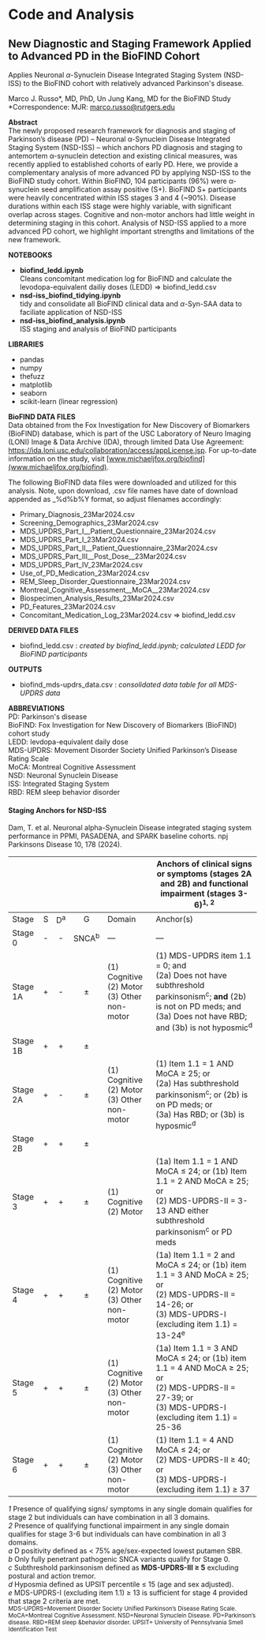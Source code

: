 # Code and Analysis 

## New Diagnostic and Staging Framework Applied to Advanced PD in the BioFIND Cohort

Applies Neuronal $\alpha$-Synuclein Disease Integrated Staging System (NSD-ISS) to the BioFIND cohort with relatively advanced Parkinson's disease.

Marco J. Russo*, MD, PhD, Un Jung Kang, MD for the BioFIND Study  
*Correspondence: MJR: marco.russo@rutgers.edu

**Abstract**  
The newly proposed research framework for diagnosis and staging of Parkinson’s disease (PD) – Neuronal α-Synuclein Disease Integrated Staging System (NSD-ISS) – which anchors PD diagnosis and staging to antemortem α-synuclein detection and existing clinical measures, was recently applied to established cohorts of early PD.  Here, we provide a complementary analysis of more advanced PD by applying NSD-ISS to the BioFIND study cohort. Within BioFIND, 104 participants (96%) were α-synuclein seed amplification assay positive (S+). BioFIND S+ participants were heavily concentrated within ISS stages 3 and 4 (~90%). Disease durations within each ISS stage were highly variable, with significant overlap across stages. Cognitive and non-motor anchors had little weight in determining staging in this cohort. Analysis of NSD-ISS applied to a more advanced PD cohort, we highlight important strengths and limitations of the new framework.

**NOTEBOOKS**
* **biofind_ledd.ipynb**  
Cleans concomitant medication log for BioFIND and calculate the levodopa-equivalent dailiy doses (LEDD) => biofind_ledd.csv
* **nsd-iss_biofind_tidying.ipynb**   
tidy and consolidate all BioFIND clinical data and $\alpha$-Syn-SAA data to faciliate application of NSD-ISS  
* **nsd-iss_biofind_analysis.ipynb**  
ISS staging and analysis of BioFIND participants

**LIBRARIES**
* pandas  
* numpy
* thefuzz
* matplotlib
* seaborn
* scikit-learn (linear regression)  

**BioFIND DATA FILES**  
Data  obtained from the Fox Investigation for New Discovery of Biomarkers  (BioFIND) database, which is part of the USC Laboratory of Neuro Imaging (LONI) Image & Data Archive (IDA), through limited Data Use Agreement: https://ida.loni.usc.edu/collaboration/access/appLicense.jsp. For up-to-date information on the study, visit [www.michaeljfox.org/biofind](www.michaeljfox.org/biofind).

The following BioFIND data files were downloaded and utilized for this analysis.  Note, upon download, .csv file names have date of download appended as _%d%b%Y format, so adjust filenames accordingly:
* Primary_Diagnosis_23Mar2024.csv 
* Screening_Demographics_23Mar2024.csv 
* MDS_UPDRS_Part_I__Patient_Questionnaire_23Mar2024.csv
* MDS_UPDRS_Part_I_23Mar2024.csv
* MDS_UPDRS_Part_II__Patient_Questionnaire_23Mar2024.csv
* MDS_UPDRS_Part_III__Post_Dose__23Mar2024.csv
* MDS_UPDRS_Part_IV_23Mar2024.csv 
* Use_of_PD_Medication_23Mar2024.csv
* REM_Sleep_Disorder_Questionnaire_23Mar2024.csv
* Montreal_Cognitive_Assessment__MoCA__23Mar2024.csv
* Biospecimen_Analysis_Results_23Mar2024.csv
* PD_Features_23Mar2024.csv
* Concomitant_Medication_Log_23Mar2024.csv => biofind_ledd.csv

**DERIVED DATA FILES**  
* biofind_ledd.csv  : *created by biofind_ledd.ipynb; calculated LEDD for BioFIND participants* 

**OUTPUTS**
* biofind_mds-updrs_data.csv : *consolidated data table for all MDS-UPDRS data*

**ABBREVIATIONS**  
PD: Parkinson's disease  
BioFIND: Fox Investigation for New Discovery of Biomarkers (BioFIND) cohort study  
LEDD: levdopa-equivalent daily dose  
MDS-UPDRS: Movement Disorder Society Unified Parkinson’s Disease Rating Scale  
MoCA: Montreal Cognitive Assessment  
NSD: Neuronal Synuclein Disease  
ISS: Integrated Staging System  
RBD: REM sleep behavior disorder  


#### Staging Anchors for NSD-ISS

<ref>Dam, T. et al. Neuronal alpha-Synuclein Disease integrated staging system performance in PPMI, PASADENA, and SPARK baseline cohorts. npj Parkinsons Disease 10, 178 (2024).</ref>

|  	|  	| 	|  	|  	| Anchors of clinical signs or symptoms (stages 2A and 2B) and functional impairment (stages 3-6)<sup>1, 2</sup> 	|
|---	|:---:	|:---:	|:---:	|---	|---	|
|   Stage   	|   S   	|   D<sup>a</sup>   	|   G   	|   Domain   	|   Anchor(s)   	|
|   Stage 0   	|   -   	|   -   	|   SNCA<sup>b</sup>   	|   —   	|   —   	|
|   Stage 1A   	|   +   	|   -   	|   ±   	|   (1) Cognitive <br>   (2) Motor <br>   (3) Other non-motor   	|   (1) MDS-UPDRS item 1.1 = 0; and <br>   (2a) Does not have subthreshold parkinsonism<sup>c</sup>; **and** (2b) is not on PD meds; and  <br> (3a) Does not have RBD; and (3b) is not hyposmic<sup>d</sup>   	|
|   Stage 1B   	|   +   	|   +   	|   ±   	|  	|  	|
|   Stage 2A   	|   +   	|   -   	|   ±   	|   (1) Cognitive<br>    (2) Motor<br>    (3) Other non-motor<br>   	|   (1) Item 1.1 = 1 AND MoCA ≥ 25; or<br>    (2a) Has subthreshold parkinsonism<sup>c</sup>; or (2b) is on PD meds; or<br>    (3a) Has RBD; or (3b) is hyposmic<sup>d</sup>   	|
|   Stage 2B   	|   +   	|   +   	|   ±   	|  	|  	|
|   Stage 3   	|   +   	|   +   	|   ±   	|   (1) Cognitive<br>    (2) Motor<br>   	|   (1a) Item 1.1 = 1 AND MoCA ≤ 24; or (1b) Item 1.1 = 2 AND MoCA ≥ 25; or <br>    (2) MDS-UPDRS-II = 3-13 AND either subthreshold parkinsonism<sup>c</sup> or PD meds   	|
|   Stage 4   	|   +   	|   +   	|   ±   	|   (1) Cognitive<br>    (2) Motor<br>    (3) Other non-motor   	|   (1a) Item 1.1 = 2 and MoCA ≤ 24; or (1b) item 1.1 = 3 AND MoCA ≥ 25; or<br>    (2) MDS-UPDRS-II = 14-26; or<br>    (3) MDS-UPDRS-I (excluding item 1.1) = 13-24<sup>e</sup>   	|
|   Stage 5   	|   +   	|   +   	|   ±   	|   (1) Cognitive<br>   (2) Motor<br>    (3) Other non-motor   	|   (1a) Item 1.1 = 3 AND MoCA ≤ 24; or (1b) item 1.1 = 4 AND MoCA ≥ 25; or<br>    (2) MDS-UPDRS-II = 27-39; or<br>    (3) MDS-UPDRS-I (excluding item 1.1) = 25-36   	|
|   Stage 6   	|   +   	|   +   	|   ±   	|   (1) Cognitive<br>    (2) Motor<br>    (3) Other non-motor   	|   (1) Item 1.1 = 4 AND MoCA ≤ 24; or<br>    (2) MDS-UPDRS-II ≥ 40; or<br>    (3) MDS-UPDRS-I (excluding item 1.1) ≥ 37   	|

*1* Presence of qualifying signs/ symptoms in any single domain qualifies for stage 2 but individuals can have combination in all 3 domains.<br>
*2* Presence of qualifying functional impairment in any single domain qualifies for stage 3-6 but individuals can have combination in all 3 domains.<br>
*a* D positivity defined as < 75% age/sex-expected lowest putamen SBR.<br>
*b* Only fully penetrant pathogenic SNCA variants qualify for Stage 0.<br>
*c* Subthreshold parkinsonism defined as **MDS-UPDRS-III ≥ 5** excluding postural and action tremor.<br>
*d* Hyposmia defined as UPSIT percentile ≤ 15 (age and sex adjusted).<br>
*e* MDS-UPDRS-I (excluding item 1.1) ≥ 13 is sufficient for stage 4 provided that stage 2 criteria are met.<br>
<sub>MDS-UPDRS=Movement Disorder Society Unified Parkinson’s Disease Rating Scale. MoCA=Montreal Cognitive Assessment. NSD=Neuronal Synuclein Disease. PD=Parkinson’s disease. RBD=REM sleep &behavior disorder. UPSIT= University of Pennsylvania Smell Identification Test</sub>